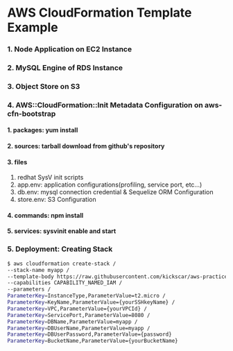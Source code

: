 # AWS CloudFormation Template Example

### 1. Node Application on EC2 Instance

### 2. MySQL Engine of RDS Instance

### 3. Object Store on S3 

### 4. AWS::CloudFormation::Init Metadata Configuration on aws-cfn-bootstrap
#### 1. packages: yum install
#### 2. sources: tarball download from github's repository
#### 3. files
1. redhat SysV init scripts
2. app.env: application configurations(profiling, service port, etc...)
3. db.env: mysql connection credential & Sequelize ORM Configuration
4. store.env: S3 Configuration
#### 4. commands: npm install
#### 5. services: sysvinit enable and start

### 5. Deployment: Creating Stack
```bash
$ aws cloudformation create-stack /
--stack-name myapp /
--template-body https://raw.githubusercontent.com/kickscar/aws-practices/master/ch06/02/ex02.json /
--capabilities CAPABILITY_NAMED_IAM /
--parameters /
ParameterKey=InstanceType,ParameterValue=t2.micro /
ParameterKey=KeyName,ParameterValue={yourSSHkeyName} /
ParameterKey=VPC,ParameterValue={yourVPCId} /
ParameterKey=ServicePort,ParameterValue=8080 / 
ParameterKey=DBName,ParameterValue=myapp / 
ParameterKey=DBUserName,ParameterValue=myapp /
ParameterKey=DBUserPassword,ParameterValue={password}
ParameterKey=BucketName,ParameterValue={yourBucketName}
```